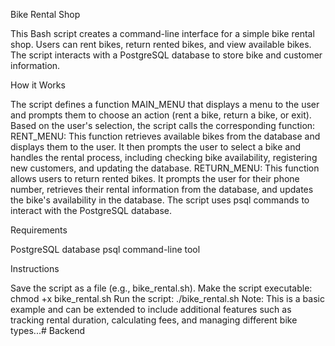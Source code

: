 Bike Rental Shop



This Bash script creates a command-line interface for a simple bike rental shop. Users can rent bikes, return rented bikes, and view available bikes. The script interacts with a PostgreSQL database to store bike and customer information.



How it Works



The script defines a function MAIN_MENU that displays a menu to the user and prompts them to choose an action (rent a bike, return a bike, or exit).
Based on the user's selection, the script calls the corresponding function:
RENT_MENU: This function retrieves available bikes from the database and displays them to the user. It then prompts the user to select a bike and handles the rental process, including checking bike availability, registering new customers, and updating the database.
RETURN_MENU: This function allows users to return rented bikes. It prompts the user for their phone number, retrieves their rental information from the database, and updates the bike's availability in the database.
The script uses psql commands to interact with the PostgreSQL database.


Requirements



PostgreSQL database
psql command-line tool



Instructions


Save the script as a file (e.g., bike_rental.sh).
Make the script executable: chmod +x bike_rental.sh
Run the script: ./bike_rental.sh
Note: This is a basic example and can be extended to include additional features such as tracking rental duration, calculating fees, and managing different bike types...#   B a c k e n d 
 
 
